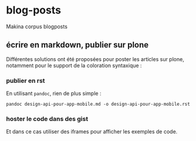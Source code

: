 # blog-posts
Makina corpus blogposts

## écrire en markdown, publier sur plone

Différentes solutions ont été proposées pour poster les articles sur plone, notamment pour le support de la coloration syntaxique :

### publier en rst

En utilisant `pandoc`, rien de plus simple :

```
pandoc design-api-pour-app-mobile.md -o design-api-pour-app-mobile.rst
```

### hoster le code dans des gist

Et dans ce cas utiliser des iframes pour afficher les exemples de code.
